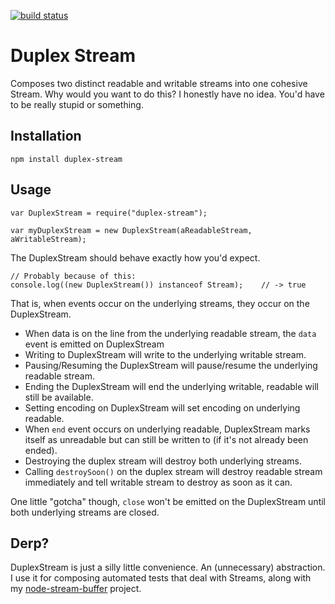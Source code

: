 [![build status](https://secure.travis-ci.org/samcday/node-duplex-stream.png)](http://travis-ci.org/samcday/node-duplex-stream)
# Duplex Stream

Composes two distinct readable and writable streams into one cohesive Stream. Why would you want to do this? I honestly have no idea. You'd have to be really stupid or something.

## Installation

	npm install duplex-stream
	
## Usage

	var DuplexStream = require("duplex-stream");

	var myDuplexStream = new DuplexStream(aReadableStream, aWritableStream);
	
	
The DuplexStream should behave exactly how you'd expect.

	// Probably because of this:
	console.log((new DuplexStream()) instanceof Stream);	// -> true

That is, when events occur on the underlying streams, they occur on the DuplexStream.
 
* When data is on the line from the underlying readable stream, the `data` event is emitted on DuplexStream
* Writing to DuplexStream will write to the underlying writable stream.
* Pausing/Resuming the DuplexStream will pause/resume the underlying readable stream.
* Ending the DuplexStream will end the underlying writable, readable will still be available.
* Setting encoding on DuplexStream will set encoding on underlying readable.
* When `end` event occurs on underlying readable, DuplexStream marks itself as unreadable but can still be written to (if it's not already been ended).
* Destroying the duplex stream will destroy both underlying streams.
* Calling `destroySoon()` on the duplex stream will destroy readable stream immediately and tell writable stream to destroy as soon as it can.

One little "gotcha" though, `close` won't be emitted on the DuplexStream until both underlying streams are closed.

## Derp?

DuplexStream is just a silly little convenience. An (unnecessary) abstraction. I use it for composing automated tests that deal with Streams, along with my [node-stream-buffer](https://github.com/samcday/node-stream-buffer) project.
